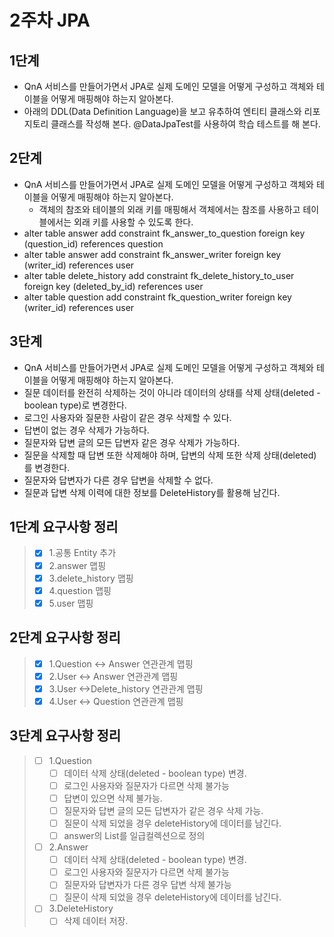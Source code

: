 # 2주차 JPA

## 1단계
- QnA 서비스를 만들어가면서 JPA로 실제 도메인 모델을 어떻게 구성하고 객체와 테이블을 어떻게 매핑해야 하는지 알아본다.
- 아래의 DDL(Data Definition Language)을 보고 유추하여 엔티티 클래스와 리포지토리 클래스를 작성해 본다.
@DataJpaTest를 사용하여 학습 테스트를 해 본다.

## 2단계
- QnA 서비스를 만들어가면서 JPA로 실제 도메인 모델을 어떻게 구성하고 객체와 테이블을 어떻게 매핑해야 하는지 알아본다.
  - 객체의 참조와 테이블의 외래 키를 매핑해서 객체에서는 참조를 사용하고 테이블에서는 외래 키를 사용할 수 있도록 한다.
- alter table answer
  add constraint fk_answer_to_question
  foreign key (question_id)
  references question
- alter table answer
add constraint fk_answer_writer
foreign key (writer_id)
references user
- alter table delete_history
add constraint fk_delete_history_to_user
foreign key (deleted_by_id)
references user
- alter table question
add constraint fk_question_writer
foreign key (writer_id)
references user

## 3단계
- QnA 서비스를 만들어가면서 JPA로 실제 도메인 모델을 어떻게 구성하고 객체와 테이블을 어떻게 매핑해야 하는지 알아본다.
- 질문 데이터를 완전히 삭제하는 것이 아니라 데이터의 상태를 삭제 상태(deleted - boolean type)로 변경한다.
- 로그인 사용자와 질문한 사람이 같은 경우 삭제할 수 있다.
- 답변이 없는 경우 삭제가 가능하다.
- 질문자와 답변 글의 모든 답변자 같은 경우 삭제가 가능하다.
- 질문을 삭제할 때 답변 또한 삭제해야 하며, 답변의 삭제 또한 삭제 상태(deleted)를 변경한다.
- 질문자와 답변자가 다른 경우 답변을 삭제할 수 없다.
- 질문과 답변 삭제 이력에 대한 정보를 DeleteHistory를 활용해 남긴다.

## 1단계 요구사항 정리
> - [x] 1.공통 Entity 추가
> - [x] 2.answer 맵핑
> - [x] 3.delete_history 맵핑
> - [x] 4.question 맵핑
> - [x] 5.user 맵핑

## 2단계 요구사항 정리
> - [x] 1.Question <-> Answer 연관관계 맵핑
> - [x] 2.User <-> Answer 연관관계 맵핑
> - [x] 3.User <->Delete_history 연관관계 맵핑
> - [x] 4.User <-> Question 연관관계 맵핑


## 3단계 요구사항 정리
> - [ ] 1.Question
>   - [ ] 데이터 삭제 상태(deleted - boolean type) 변경.
>   - [ ] 로그인 사용자와 질문자가 다르면 삭제 불가능
>   - [ ] 답변이 있으면 삭제 불가능.
>   - [ ] 질문자와 답변 글의 모든 답변자가 같은 경우 삭제 가능.
>   - [ ] 질문이 삭제 되었을 경우 deleteHistory에 데이터를 남긴다.
>   - [ ] answer의 List를 일급컬렉션으로 정의
> - [ ] 2.Answer
>   - [ ] 데이터 삭제 상태(deleted - boolean type) 변경.
>   - [ ] 로그인 사용자와 질문자가 다르면 삭제 불가능
>   - [ ] 질문자와 답변자가 다른 경우 답변 삭제 불가능
>   - [ ] 질문이 삭제 되었을 경우 deleteHistory에 데이터를 남긴다.
> - [ ] 3.DeleteHistory
>   - [ ] 삭제 데이터 저장.